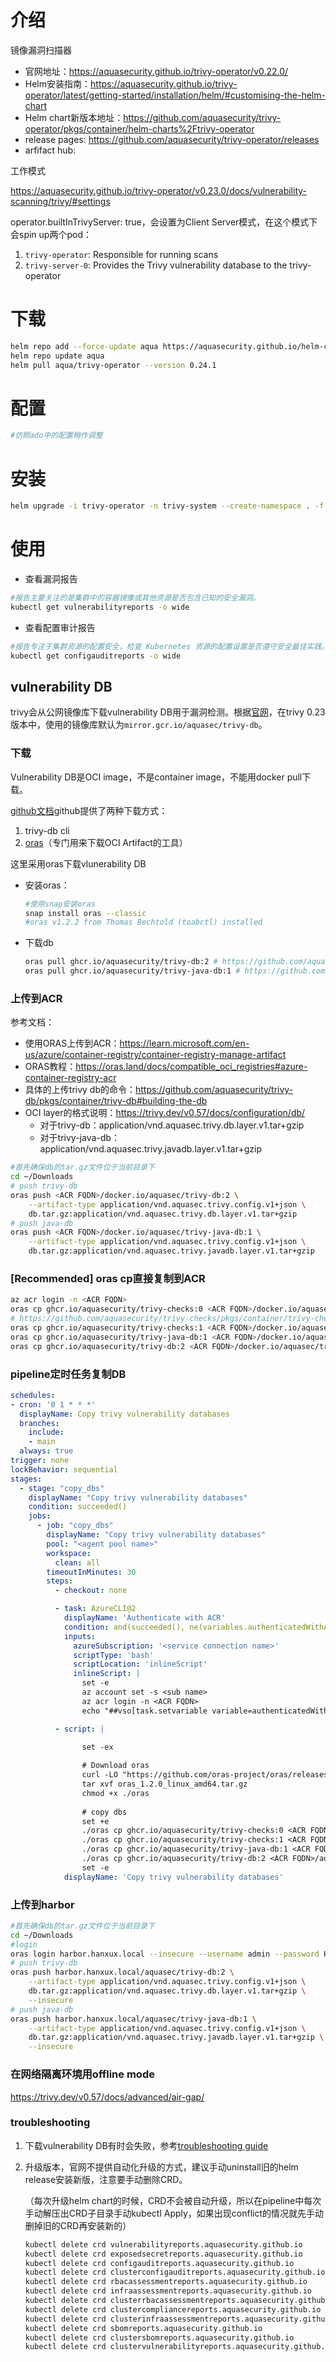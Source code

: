 # 介绍

镜像漏洞扫描器

- 官网地址：https://aquasecurity.github.io/trivy-operator/v0.22.0/
- Helm安装指南：https://aquasecurity.github.io/trivy-operator/latest/getting-started/installation/helm/#customising-the-helm-chart
- Helm chart新版本地址：https://github.com/aquasecurity/trivy-operator/pkgs/container/helm-charts%2Ftrivy-operator
- release pages: https://github.com/aquasecurity/trivy-operator/releases
- arfifact hub: 

工作模式

https://aquasecurity.github.io/trivy-operator/v0.23.0/docs/vulnerability-scanning/trivy/#settings

operator.builtInTrivyServer: true，会设置为Client Server模式，在这个模式下会spin up两个pod：

1. `trivy-operator`: Responsible for running scans
2. `trivy-server-0`: Provides the Trivy vulnerability database to the trivy-operator

# 下载

~~~sh
helm repo add --force-update aqua https://aquasecurity.github.io/helm-charts
helm repo update aqua
helm pull aqua/trivy-operator --version 0.24.1
~~~

# 配置

~~~yaml
#仿照ado中的配置稍作调整
~~~

# 安装

~~~sh
helm upgrade -i trivy-operator -n trivy-system --create-namespace . -f values.yaml
~~~

# 使用

- 查看漏洞报告

~~~sh
#报告主要关注的是集群中的容器镜像或其他资源是否包含已知的安全漏洞。
kubectl get vulnerabilityreports -o wide
~~~

- 查看配置审计报告

~~~sh
#报告专注于集群资源的配置安全，检查 Kubernetes 资源的配置设置是否遵守安全最佳实践。
kubectl get configauditreports -o wide
~~~

## vulnerability DB

trivy会从公网镜像库下载vulnerability DB用于漏洞检测。根据[官网](https://aquasecurity.github.io/trivy-operator/v0.23.0/docs/vulnerability-scanning/trivy/#settings)，在trivy 0.23版本中，使用的镜像库默认为`mirror.gcr.io/aquasec/trivy-db`。

### 下载

Vulnerability DB是OCI image，不是container image，不能用docker pull下载。

[github文档](https://github.com/aquasecurity/trivy-db/pkgs/container/trivy-db#download-the-vulnerability-database)github提供了两种下载方式：

1. trivy-db cli
2. [oras](https://oras.land/docs/installation)（专门用来下载OCI Artifact的工具）

这里采用oras下载vlunerability DB

- 安装oras：

  ~~~sh
  #使用snap安装oras
  snap install oras --classic
  #oras v1.2.2 from Thomas Bechtold (toabctl) installed
  ~~~

- 下载db

  ~~~sh
  oras pull ghcr.io/aquasecurity/trivy-db:2 # https://github.com/aquasecurity/trivy-db/pkgs/container/trivy-db#building-the-db
  oras pull ghcr.io/aquasecurity/trivy-java-db:1 # https://github.com/aquasecurity/trivy-java-db
  ~~~

### 上传到ACR

参考文档：

- 使用ORAS上传到ACR：https://learn.microsoft.com/en-us/azure/container-registry/container-registry-manage-artifact
- ORAS教程：https://oras.land/docs/compatible_oci_registries#azure-container-registry-acr
- 具体的上传trivy db的命令：https://github.com/aquasecurity/trivy-db/pkgs/container/trivy-db#building-the-db
- OCI layer的格式说明：https://trivy.dev/v0.57/docs/configuration/db/
  - 对于trivy-db：application/vnd.aquasec.trivy.db.layer.v1.tar+gzip
  - 对于trivy-java-db：application/vnd.aquasec.trivy.javadb.layer.v1.tar+gzip


~~~sh
#首先确保db的tar.gz文件位于当前目录下
cd ~/Downloads
# push trivy-db
oras push <ACR FQDN>/docker.io/aquasec/trivy-db:2 \
    --artifact-type application/vnd.aquasec.trivy.config.v1+json \
    db.tar.gz:application/vnd.aquasec.trivy.db.layer.v1.tar+gzip
# push java-db
oras push <ACR FQDN>/docker.io/aquasec/trivy-java-db:1 \
    --artifact-type application/vnd.aquasec.trivy.config.v1+json \
    db.tar.gz:application/vnd.aquasec.trivy.javadb.layer.v1.tar+gzip
~~~

### [Recommended] oras cp直接复制到ACR

~~~sh
az acr login -n <ACR FQDN>
oras cp ghcr.io/aquasecurity/trivy-checks:0 <ACR FQDN>/docker.io/aquasec/trivy-checks:0 
# https://github.com/aquasecurity/trivy-checks/pkgs/container/trivy-checks
oras cp ghcr.io/aquasecurity/trivy-checks:1 <ACR FQDN>/docker.io/aquasec/trivy-checks:1
oras cp ghcr.io/aquasecurity/trivy-java-db:1 <ACR FQDN>/docker.io/aquasec/trivy-java-db:1
oras cp ghcr.io/aquasecurity/trivy-db:2 <ACR FQDN>/docker.io/aquasec/trivy-db:2
~~~

### pipeline定时任务复制DB

~~~yaml
schedules:
- cron: '0 1 * * *'
  displayName: Copy trivy vulnerability databases
  branches:
    include:
    - main
  always: true
trigger: none
lockBehavior: sequential
stages:
  - stage: "copy_dbs"
    displayName: "Copy trivy vulnerability databases"
    condition: succeeded()
    jobs:
      - job: "copy_dbs"
        displayName: "Copy trivy vulnerability databases"
        pool: "<agent pool name>"
        workspace:
          clean: all
        timeoutInMinutes: 30
        steps:
          - checkout: none

          - task: AzureCLI@2
            displayName: 'Authenticate with ACR'
            condition: and(succeeded(), ne(variables.authenticatedWithACR, true))
            inputs:
              azureSubscription: '<service connection name>'
              scriptType: 'bash'
              scriptLocation: 'inlineScript'
              inlineScript: |
                set -e
                az account set -s <sub name>
                az acr login -n <ACR FQDN>
                echo "##vso[task.setvariable variable=authenticatedWithACR]true"

          - script: |

                set -ex
                
                # Download oras
                curl -LO "https://github.com/oras-project/oras/releases/download/v1.2.0/oras_1.2.0_linux_amd64.tar.gz"
                tar xvf oras_1.2.0_linux_amd64.tar.gz
                chmod +x ./oras
                
                # copy dbs
                set +e
                ./oras cp ghcr.io/aquasecurity/trivy-checks:0 <ACR FQDN>/aquasecurity/trivy-checks:0
                ./oras cp ghcr.io/aquasecurity/trivy-checks:1 <ACR FQDN>/aquasecurity/trivy-checks:1
                ./oras cp ghcr.io/aquasecurity/trivy-java-db:1 <ACR FQDN>/aquasecurity/trivy-java-db:1
                ./oras cp ghcr.io/aquasecurity/trivy-db:2 <ACR FQDN>/aquasecurity/trivy-db:2
                set -e
            displayName: 'Copy trivy vulnerability databases'
~~~

### 上传到harbor

~~~sh
#首先确保db的tar.gz文件位于当前目录下
cd ~/Downloads
#login
oras login harbor.hanxux.local --insecure --username admin --password Harbor12345
# push trivy-db
oras push harbor.hanxux.local/aquasec/trivy-db:2 \
    --artifact-type application/vnd.aquasec.trivy.config.v1+json \
    db.tar.gz:application/vnd.aquasec.trivy.db.layer.v1.tar+gzip \
    --insecure
# push java-db
oras push harbor.hanxux.local/aquasec/trivy-java-db:1 \
    --artifact-type application/vnd.aquasec.trivy.config.v1+json \
    db.tar.gz:application/vnd.aquasec.trivy.javadb.layer.v1.tar+gzip \
    --insecure
~~~

### 在网络隔离环境用offline mode

https://trivy.dev/v0.57/docs/advanced/air-gap/

### troubleshooting

1. 下载vulnerability DB有时会失败，参考[troubleshooting guide](https://trivy.dev/v0.57/docs/references/troubleshooting/#db)


2. 升级版本，官网不提供自动化升级的方式，建议手动uninstall旧的helm release安装新版，注意要手动删除CRD。

   （每次升级helm chart的时候，CRD不会被自动升级，所以在pipeline中每次手动解压出CRD子目录手动kubectl Apply，如果出现conflict的情况就先手动删掉旧的CRD再安装新的）

   ~~~sh
   kubectl delete crd vulnerabilityreports.aquasecurity.github.io 
   kubectl delete crd exposedsecretreports.aquasecurity.github.io
   kubectl delete crd configauditreports.aquasecurity.github.io
   kubectl delete crd clusterconfigauditreports.aquasecurity.github.io
   kubectl delete crd rbacassessmentreports.aquasecurity.github.io
   kubectl delete crd infraassessmentreports.aquasecurity.github.io
   kubectl delete crd clusterrbacassessmentreports.aquasecurity.github.io
   kubectl delete crd clustercompliancereports.aquasecurity.github.io
   kubectl delete crd clusterinfraassessmentreports.aquasecurity.github.io
   kubectl delete crd sbomreports.aquasecurity.github.io
   kubectl delete crd clustersbomreports.aquasecurity.github.io
   kubectl delete crd clustervulnerabilityreports.aquasecurity.github.io
   ~~~

